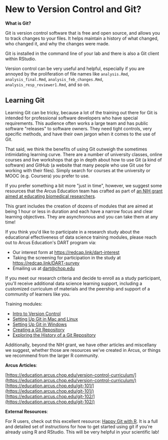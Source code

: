 <!--
link:  https://chop-dbhi-arcus-education-website-assets.s3.amazonaws.com/css/styles.css
script: https://kit.fontawesome.com/83b2343bd4.js
title: New to Version Control and Git?
-->

# New to Version Control and Git?

**What is Git?**

Git is version control software that is free and open source, and allows you to track changes to your files.  It helps maintain a history of what changed, who changed it, and why the changes were made.  

Git is installed in the command line of your lab and there is also a Git client within RStudio.

Version control can be very useful and helpful, especially if you are annoyed by the proliferation of file names like `analysis.Rmd`, `analysis_final.Rmd`, `analysis_feb_changes.Rmd`, `analysis_resp_reviewer1.Rmd`, and so on.  

## Learning Git

Learning Git can be tricky, because a lot of the training out there for Git is intended for professional software developers who have special requirements.  This audience often works a large team and has public software "releases" to software owners.  They need tight controls, very specific methods, and have their own jargon when it comes to the use of Git.

That said, we think the benefits of using Git outweigh the sometimes intimidating learning curve.  There are a number of university classes, online courses and live workshops that go in depth about how to use Git (a kind of software) and GitHub (a website that many people who use Git use for working with their files).  Simply search for courses at the university or MOOC (e.g. Coursera) you prefer to use.

If you prefer something a bit more "just in time", however, we suggest some resources that the Arcus Education team has crafted as part of [an NIH grant aimed at educating biomedical researchers](https://www.research.chop.edu/announcements/dbhi-and-drexel-collaborate-to-advance-biomedical-data-science-education).

This grant includes the creation of dozens of modules that are aimed at being 1 hour or less in duration and each have a narrow focus and clear learning objectives.  They are asynchronous and you can take them at any time!

<div class = "cool-fact">
If you think you'd like to participate in a research study about the educational effectiveness of data science training modules, please reach out to Arcus Education's DART program via:

* Our interest form at https://redcap.link/dart-interest
* Taking the screening for participation in the study at https://redcap.link/DART-survey
* Emailing us at dart@chop.edu

If you meet our research criteria and decide to enroll as a study participant, you'll receive additional data science learning support, including a customized curriculum of materials and the peership and support of a community of learners like you. 
</div>

Training modules:

* [Intro to Version Control](https://liascript.github.io/course/?https://raw.githubusercontent.com/arcus/education_modules/main/git_intro/git_intro.md)
* [Setting Up Git in Mac and Linux](https://liascript.github.io/course/?https://raw.githubusercontent.com/arcus/education_modules/main/setting_up_git_mac_and_linux/setting_up_git_mac_and_linux.md#1)
* [Setting Up Git in Windows](https://liascript.github.io/course/?https://raw.githubusercontent.com/arcus/education_modules/main/git_setup_windows/git_setup_windows.md#1)
* [Creating a Git Repository](https://liascript.github.io/course/?https://raw.githubusercontent.com/arcus/education_modules/main/git_creation_and_tracking/git_creation_and_tracking.md)
* [Exploring the History of a Git Repository](https://liascript.github.io/course/?https://raw.githubusercontent.com/arcus/education_modules/main/git_history_of_project/git_history_of_project.md)


Additionally, beyond the NIH grant, we have other articles and miscellany we suggest, whether those are resources we've created in Arcus, or things we recommend from the larger R community.

**Arcus Articles**:

[https://education.arcus.chop.edu/version-control-curriculum/](https://education.arcus.chop.edu/version-control-curriculum/)
[https://education.arcus.chop.edu/git-101/](https://education.arcus.chop.edu/git-101/)
[https://education.arcus.chop.edu/git-102/](https://education.arcus.chop.edu/git-102/)

**External Resources**:

For R users, check out this excellent resource: [Happy Git with R](https://happygitwithr.com/). It is a full and detailed set of instructions for how to get started using git if you're already using R and RStudio.  This will be very helpful in your scientific lab!
